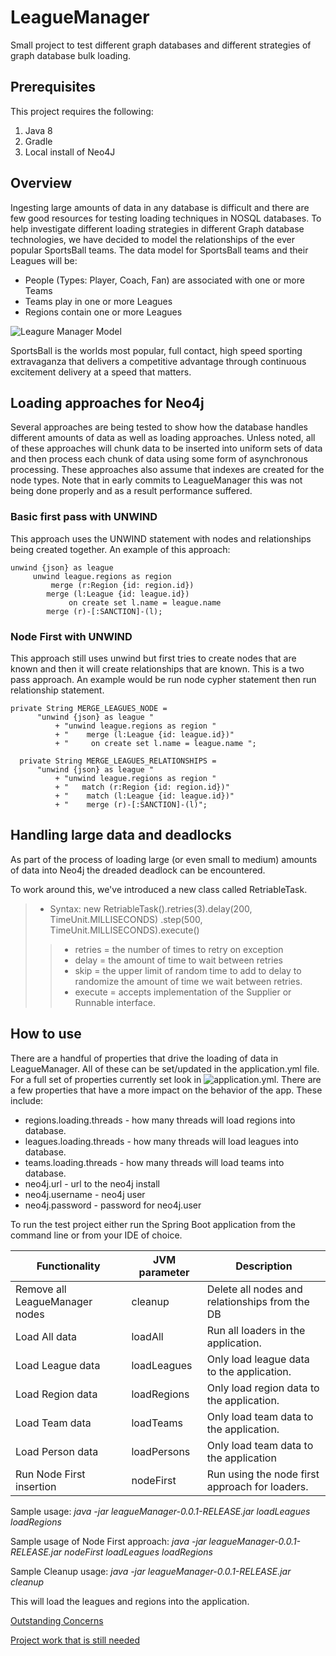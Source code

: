 # LeagueManager
Small project to test different graph databases and different strategies of graph database bulk loading.

## Prerequisites

This project requires the following:

1. Java 8
2. Gradle
3. Local install of Neo4J

## Overview

Ingesting large amounts of data in any database is difficult and there are few good
resources for testing loading techniques in NOSQL databases. To help investigate
different loading strategies in different Graph database technologies, we have decided
to model the relationships of the ever popular SportsBall teams.  The data model for
SportsBall teams and their Leagues will be:

 * People (Types: Player, Coach, Fan) are associated with one or more Teams
 * Teams play in one or more Leagues
 * Regions contain one or more Leagues

 ![Leagure Manager Model](./docs/LeagueManagerModel.png)

SportsBall is the worlds most popular, full contact, high speed sporting extravaganza that delivers
a competitive advantage through continuous excitement delivery at a speed that matters.

## Loading approaches for Neo4j

Several approaches are being tested to show how the database handles different amounts of data as
well as loading approaches.  Unless noted, all of these approaches will chunk data to be inserted into
uniform sets of data and then process each chunk of data using some form of asynchronous processing.
These approaches also assume that indexes are created for the node types. Note that in early commits to
LeagueManager this was not being done properly and as a result performance suffered.

### Basic first pass with UNWIND

This approach uses the UNWIND statement with nodes and relationships being created together.
An example of this approach:

    unwind {json} as league
         unwind league.regions as region
             merge (r:Region {id: region.id}) 
            merge (l:League {id: league.id})
                 on create set l.name = league.name
            merge (r)-[:SANCTION]-(l);


### Node First with UNWIND
This approach still uses unwind but first tries to create nodes that are known and then it will create relationships that
are known.  This is a two pass approach.  An example would be run node cypher statement then run
relationship statement.

    private String MERGE_LEAGUES_NODE =
          "unwind {json} as league "
              + "unwind league.regions as region "
              + "    merge (l:League {id: league.id})"
              + "     on create set l.name = league.name ";

      private String MERGE_LEAGUES_RELATIONSHIPS =
          "unwind {json} as league "
              + "unwind league.regions as region "
              + "   match (r:Region {id: region.id})"
              + "    match (l:League {id: league.id})"
              + "    merge (r)-[:SANCTION]-(l)";

## Handling large data and deadlocks
As part of the process of loading large (or even small to medium) amounts of data into Neo4j the dreaded deadlock can be encountered.

To work around this, we've introduced a new class called RetriableTask.
>- Syntax: new RetriableTask().retries(3).delay(200, TimeUnit.MILLISECONDS)
                    .step(500, TimeUnit.MILLISECONDS).execute()
>>- retries = the number of times to retry on exception
>>- delay = the amount of time to wait between retries
>>- skip = the upper limit of random time to add to delay to randomize the amount of time we wait between retries.
>>- execute = accepts implementation of the Supplier or Runnable interface.

## How to use

There are a handful of properties that drive the loading of data in LeagueManager.  All of these can be set/updated in the application.yml file.
For a full set of properties currently set look in ![application.yml](./src/main/resources/application.yml). There are a few properties that have a more impact
on the behavior of the app.  These include:

* regions.loading.threads - how many threads will load regions into database.
* leagues.loading.threads - how many threads will load leagues into database.
* teams.loading.threads - how many threads will load teams into database.
* neo4j.url - url to the neo4j install
* neo4j.username - neo4j user
* neo4j.password - password for neo4j.user

To run the test project either run the Spring Boot application from the command line or from your IDE of choice.

|Functionality |JVM parameter |Description|
|---|---|---|
| Remove all LeagueManager nodes | cleanup | Delete all nodes and relationships from the DB |
| Load All data | loadAll  |Run all loaders in the application.   |
| Load League data  | loadLeagues  | Only load league data to the application.  |
| Load Region data  | loadRegions  | Only load region data to the application. |
| Load Team data | loadTeams | Only load team data to the application. |
| Load Person data | loadPersons | Only load team data to the application |
| Run Node First insertion | nodeFirst | Run using the node first approach for loaders. |

Sample usage: *java -jar leagueManager-0.0.1-RELEASE.jar loadLeagues loadRegions*

Sample usage of Node First approach: *java -jar leagueManager-0.0.1-RELEASE.jar nodeFirst loadLeagues loadRegions*

Sample Cleanup usage: *java -jar leagueManager-0.0.1-RELEASE.jar cleanup*

This will load the leagues and regions into the application.

[Outstanding Concerns](./docs/outstanding_concerns.md)

[Project work that is still needed](./docs/TODOs.md)
